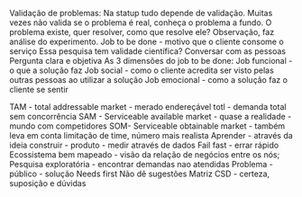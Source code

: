 Validação de problemas:
Na statup tudo depende de validação.
Muitas vezes não valida se o problema é real, conheça o problema a fundo.
O problema existe, quer resolver, como que resolve ele?
Observação, faz análise do experimento.
Job to be done - motivo que o cliente consome o serviço 
Essa pesquisa tem validade científica?
Conversar com as pessoas
Pergunta clara e objetiva
As 3 dimensões do job to be done:
Job funcional - o que a solução faz
Job social - como o cliente acredita ser visto pelas outras pessoas ao utilizar a solução
Job emocional - como a solução faz o cliente se sentir

TAM - total addressable market - merado endereçável totl - demanda total sem concorrência
SAM - Serviceable available market - quase a realidade - mundo com competidores
SOM- Serviceable obtainable market - também leva em conta limitação de time, número mais realista
Aprender - através da ideia construir - produto - medir através de dados
Fail fast - errar rápido 
Ecossistema bem mapeado - visão da relação de negócios entre os nós;
Pesquisa exploratória - encontrar demandas nao atendidas
Problema - público - solução
Needs first
Não dê sugestões
Matriz CSD - certeza, suposição e dúvidas


